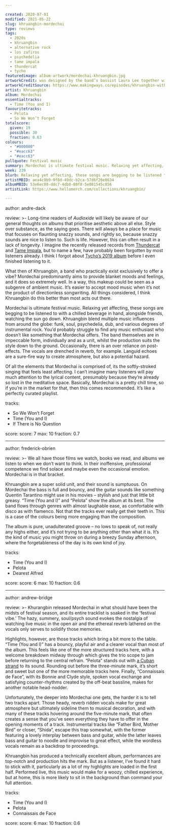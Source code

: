 ```yaml
---

created: 2020-07-01
modified: 2021-05-22
slug: khruangbin-mordechai
type: reviews
tags:
  - 2020s
  - khruangbin
  - alternative rock
  - los zafiros
  - psychedelia
  - tame impala
  - thundercat
  - tycho
featuredimage: album-artwork/mordechai-khruangbin.jpg
artworkCredit: was designed by the band’s bassist Laura Lee together with artist Nathaniel Utesch.
artworkCreditSource: https://www.makingways.co/episodes/khruangbin-with-laura-lee-and-designer-nate-utesch/
artist: Khruangbin
album: Mordechai
essentialtracks:
  - Time (You and I) 
favouritetracks:
  - Pelota
  - So We Won’t Forget
totalscore:
  given: 19
  possible: 30
  fraction: 0.63
colours:
  - "#000000"
  - "#eacc63"
  - "#eacc63"
pullquote: Festival music
summary: Mordechai is ultimate festival music. Relaxing yet affecting, these songs are begging to be listened to with a chilled beverage in hand, alongside friends, watching the sun go down.
week: 239
blurb: Relaxing yet affecting, these songs are begging to be listened to with a chilled beverage in hand, alongside friends, watching the sun go down.
artistMBID: aea4c9b9-9f8d-49dc-b2ca-57d6f26e8634
albumMBID: 53e6ec80-ddc7-4db8-80f8-5e081545c856
artistLink: https://www.hellomerch.com/collections/khruangbin/ 

---
```


author: andre-dack

review: >-
  Long-time readers of *Audioxide* will likely be aware of our general thoughts on albums that prioritise aesthetic above all else. Style over substance, as the saying goes. There will always be a place for music that focuses on flaunting snazzy sounds, and rightly so, because snazzy sounds are nice to listen to. Such is life. However, this can often result in a lack of longevity. I imagine the recently released records from [Thundercat](/reviews/thundercat-it-is-what-it-is/) and [Tame Impala](/reviews/tame-impala-the-slow-rush/), but to name a few, have probably been forgotten by most listeners already. I think I forgot about [Tycho’s 2019 album](/reviews/tycho-weather/) before I even finished listening to it.

  What then of Khruangbin, a band who practically exist exclusively to offer a vibe? Mordechai predominantly aims to provide blanket moods and feelings, and it does so extremely well. In a way, this makeup could be seen as a subgenre of ambient music. It’s easier to accept mood music when it’s not the product of directionless songwriting. All things considered, I think Khruangbin do this better than most acts out there.

  Mordechai is ultimate festival music. Relaxing yet affecting, these songs are begging to be listened to with a chilled beverage in hand, alongside friends, watching the sun go down. Khruangbin blend multiple music influences from around the globe: funk, soul, psychedelia, dub, and various degrees of instrumental rock. You’d probably struggle to find any music enthusiast who doesn’t like something that Mordechai offers. The band themselves are in impeccable form, individually and as a unit, whilst the production suits the style down to the ground. Occasionally, there is an over reliance on post-effects. The vocals are drenched in reverb, for example. Languid echoes are a sure-fire way to create atmosphere, but also a potential hazard.

  Of all the elements that Mordechai is comprised of, its the softly-stroked singing that feels least affecting. I can’t imagine many listeners will pay much attention to the lyrical content, presumably because they’re already so lost in the meditative space. Basically, Mordechai is a pretty chill time, so if you’re in the market for that, then this comes recommended. It’s like a perfectly curated playlist.


tracks:
  - So We Won’t Forget
  - Time (You and I)
  - If There is No Question

score:
  score: 7
  max: 10
  fraction: 0.7

---

author: frederick-obrien

review: >-
  We all have those films we watch, books we read, and albums we listen to when we don’t want to think. In their inoffensive, professional competence we find solace and maybe even the occasional emotion. Mordechai is in that bracket.

  Khruangbin are a super solid unit, and their sound is sumptuous. On Mordechai the bass is full and bouncy, and the guitar sounds like something Quentin Tarantino might use in his movies – stylish and just that little bit greasy. “Time (You and I)” and “Pelota” show the album at its best. The band flows through genres with almost laughable ease, as comfortable with disco as with flamenco. Not that the tracks ever really get their teeth in. This is a case of the colours being more engaging than the composition.

  The album is pure, unadulterated groove – no lows to speak of, not really any highs either, and it’s not trying to be anything other than what it is. It’s the kind of music you might throw on during a breezy Sunday afternoon, where the forgetableness of the day is its own kind of joy.

tracks:
  - Time (You and I)
  - Pelota
  - Dearest Alfred

score:
  score: 6
  max: 10
  fraction: 0.6

---

author: andrew-bridge

review: >-
  Khurangbin released Mordechai in what should have been the midsts of festival season, and its entire tracklist is soaked in the ‘festival vibe.’ The hazy, summery, soul/psych sound evokes the nostalgia of watching live music in the open air and the ethereal reverb lathered on the vocals only serves to solidify those memories.

  Highlights, however, are those tracks which bring a bit more to the table. “Time (You and I)” has a bouncy, playful air and a clearer vocal than most of the album. This feels like one of the more structured tracks here, with a welcome breakdown midway through which gives the trio scope to jam before returning to the central refrain. “Pelota” stands out with [a Cuban strand](/articles/los-zafiros-bossa-cubana/) to its sound. Rounding out before the three-minute mark, it’s short and sweet but one of the more memorable tracks here. Finally, “Connaissais de Face”, with its Bonnie and Clyde style, spoken vocal exchange and satisfying counter-rhythms created by the off-beat bassline, makes for another notable head-nodder.

  Unfortunately, the deeper into Mordechai one gets, the harder it is to tell two tracks apart. Those heady, reverb ridden vocals make for great atmosphere but ultimately sideline them to musical decoration, and with many of these tracks hovering around the five-minute mark, that often creates a sense that you’ve seen everything they have to offer in the opening moments of a track. Instrumental tracks like “Father Bird, Mother Bird” or closer, “Shida”, escape this trap somewhat, with the former featuring a lovely interplay between bass and guitar, while the latter leaves bass and guitar to noodle and improvise to great effect, while the wordless vocals remain as a backdrop to proceedings.

  Khruangbin has produced a technically excellent album, performances are top-notch and production hits the mark. But as a listener, I’ve found it hard to stick with it, particularly as a lot of my highlights are loaded in the first half. Performed live, this music would make for a woozy, chilled experience, but at home, this is more likely to sit in the background than command your full attention.

tracks:
  - Time (You and I)
  - Pelota
  - Connaissais de Face

score:
  score: 6
  max: 10
  fraction: 0.6